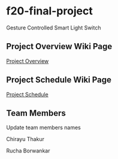 # f20-final-project
Gesture Controlled Smart Light Switch

## Project Overview Wiki Page
[Project Overview](https://github.com/CU-ECEN-5823/ecen5823-courseproject-chth2844/wiki/Project-Overview)


## Project Schedule Wiki Page
[Project Schedule](https://github.com/CU-ECEN-5823/f20-final-project/wiki/Project-Schedule)

## Team Members
Update team members names

Chirayu Thakur

Rucha Borwankar


